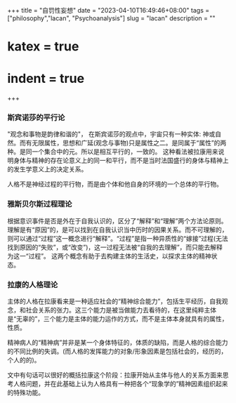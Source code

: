 +++
 title = "自罚性妄想" 
 date = "2023-04-10T16:49:46+08:00" 
 tags = ["philosophy","lacan", "Psychoanalysis"] 
 slug = "lacan" 
 description = ""
 # katex = true
 # indent = true
+++

### 斯宾诺莎的平行论

"观念和事物是韵律和谐的"， 在斯宾诺莎的观点中，宇宙只有一种实体: 神或自然。而有无限属性，思想和广延(观念与事物)只是属性之二。是同属于“属性”的两种。是同一个集合中的元。所以是相互平行的，一致的。
这种看法被拉康用来说明身体与精神的存在论意义上的同一和平行，而不是当时法国盛行的身体与精神上的发生学意义上的决定关系。

人格不是神经过程的平行物，而是由个体和他自身的环境的一个总体的平行物。

### 雅斯贝尔斯过程理论

根据意识事件是否是外在于自我认识的，区分了“解释”和“理解”两个方法论原则。理解是有“原因”的，是可以找到在自我认识当中历时的因果关系。而不可理解的，则可以通过“过程”这一概念进行“解释”。“过程”是指一种异质性的“嫁接”过程(无法找到原因的“失败”，或“改变”)，这一过程无法被“自我的去理解”，而只能去解释为这一“过程”。 这两个概念有助于去构建主体的生活史，以探求主体的精神状态。


### 拉康的人格理论
主体的人格在拉康看来是一种适应社会的“精神综合能力”，包括生平经历，自我观念，和社会关系的张力。这三个能力是被当做能力去看待的，在这里纯粹主体是“无辜的”，三个能力是主体的能力运作的方式，而不是主体本身就具有的属性，性质。

精神病人的“精神病”并非是某一个身体特征的，体质的缺陷，而是人格的综合能力的不同比例的失调。(而人格的发挥能力的对象/形象因素是包括社会的，经历的，个人的的)。

文中有句话可以很好的概括拉康这个阶段：拉康开始从主体与他人的关系方面来思考人格问题，并在此基础上认为人格具有一种把各个“现象学的”精神因素组织起来的特殊功能。
